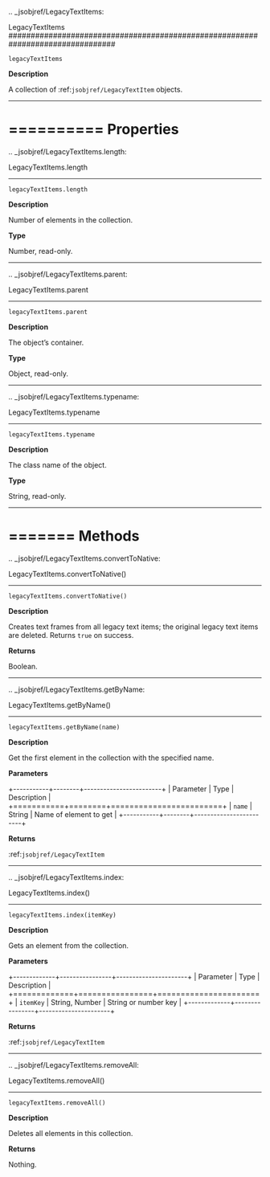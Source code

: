 .. _jsobjref/LegacyTextItems:

LegacyTextItems
################################################################################

``legacyTextItems``

**Description**

A collection of :ref:`jsobjref/LegacyTextItem` objects.

----

==========
Properties
==========

.. _jsobjref/LegacyTextItems.length:

LegacyTextItems.length
********************************************************************************

``legacyTextItems.length``

**Description**

Number of elements in the collection.

**Type**

Number, read-only.

----

.. _jsobjref/LegacyTextItems.parent:

LegacyTextItems.parent
********************************************************************************

``legacyTextItems.parent``

**Description**

The object’s container.

**Type**

Object, read-only.

----

.. _jsobjref/LegacyTextItems.typename:

LegacyTextItems.typename
********************************************************************************

``legacyTextItems.typename``

**Description**

The class name of the object.

**Type**

String, read-only.

----

=======
Methods
=======

.. _jsobjref/LegacyTextItems.convertToNative:

LegacyTextItems.convertToNative()
********************************************************************************

``legacyTextItems.convertToNative()``

**Description**

Creates text frames from all legacy text items; the original legacy text items are deleted. Returns ``true`` on success.

**Returns**

Boolean.

----

.. _jsobjref/LegacyTextItems.getByName:

LegacyTextItems.getByName()
********************************************************************************

``legacyTextItems.getByName(name)``

**Description**

Get the first element in the collection with the specified name.

**Parameters**

+-----------+--------+------------------------+
| Parameter |  Type  |      Description       |
+===========+========+========================+
| ``name``  | String | Name of element to get |
+-----------+--------+------------------------+

**Returns**

:ref:`jsobjref/LegacyTextItem`

----

.. _jsobjref/LegacyTextItems.index:

LegacyTextItems.index()
********************************************************************************

``legacyTextItems.index(itemKey)``

**Description**

Gets an element from the collection.

**Parameters**

+-------------+----------------+----------------------+
|  Parameter  |      Type      |     Description      |
+=============+================+======================+
| ``itemKey`` | String, Number | String or number key |
+-------------+----------------+----------------------+

**Returns**

:ref:`jsobjref/LegacyTextItem`

----

.. _jsobjref/LegacyTextItems.removeAll:

LegacyTextItems.removeAll()
********************************************************************************

``legacyTextItems.removeAll()``

**Description**

Deletes all elements in this collection.

**Returns**

Nothing.
